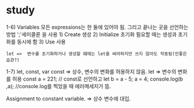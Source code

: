 # study
1-6) Variables
  모든 expressions는 한 둘에 있어야 됨. 그리고 끝나는 곳을 선언하는 방법 ';'세미콜론 을 사용
    1) Create 생성 
    2) Initialize 초기화 필요할 때는 생성과 초기화를 동시에 함
    3) Use 사용
 
    let =>  변수를 초기화하거나 생성할 떄에는 let을 써야하지만 쓰지 않아도 작동됨(안좋은 습관?)
 
 1-7) let, const, var
    const => 상수, 변수의 변화를 허용하지 않음.
    let => 변수의 변화를 허용
        const a = 221;  // const로 선언하고 
        let b = a - 5;
        a = 4;
        console.log(b ,a); //console.log를 찍었을 때 에러메세지가 뜸.
    
   Assignment to constant variable. => 상수 변수에 대입.
